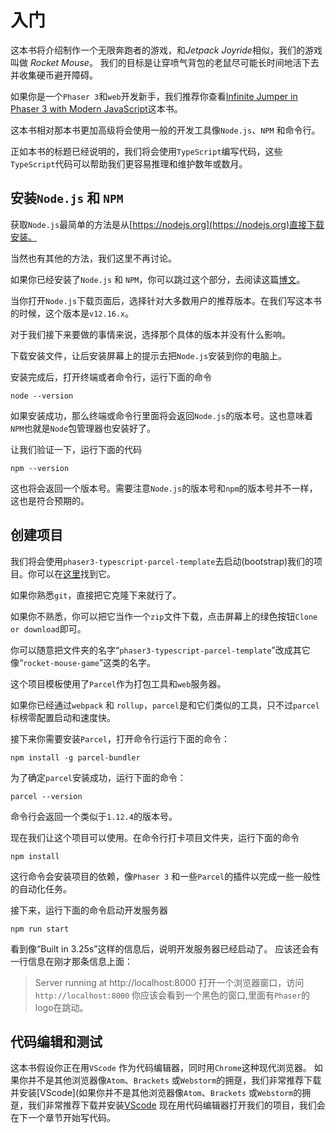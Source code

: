 # 入门
这本书将介绍制作一个无限奔跑者的游戏，和*Jetpack Joyride*相似，我们的游戏叫做 *Rocket Mouse*。
我们的目标是让穿喷气背包的老鼠尽可能长时间地活下去并收集硬币避开障碍。

如果你是一个`Phaser 3`和`web`开发新手，我们推荐你查看[Infinite Jumper in Phaser 3 with Modern JavaScript](https://ourcade.co/books/infinite-jumper-phaser3/)这本书。

这本书相对那本书更加高级将会使用一般的开发工具像`Node.js`、`NPM` 和命令行。

正如本书的标题已经说明的，我们将会使用`TypeScript`编写代码，这些`TypeScript`代码可以帮助我们更容易推理和维护数年或数月。

## 安装`Node.js` 和 `NPM`
获取`Node.js`最简单的方法是从[https://nodejs.org](https://nodejs.org)直接下载安装。

当然也有其他的方法，我们这里不再讨论。

如果你已经安装了`Node.js` 和 `NPM`，你可以跳过这个部分，去阅读这篇[博文](https://blog.ourcade.co/posts/2019/get-started-phaser3-fast-painless/)。

当你打开`Node.js`下载页面后，选择针对大多数用户的推荐版本。在我们写这本书的时候，这个版本是`v12.16.x`。

对于我们接下来要做的事情来说，选择那个具体的版本并没有什么影响。

下载安装文件，让后安装屏幕上的提示去把`Node.js`安装到你的电脑上。

安装完成后，打开终端或者命令行，运行下面的命令
```batch
node --version
```
如果安装成功，那么终端或命令行里面将会返回`Node.js`的版本号。这也意味着`NPM`也就是`Node`包管理器也安装好了。

让我们验证一下，运行下面的代码
```batch
npm --version
```
这也将会返回一个版本号。需要注意`Node.js`的版本号和`npm`的版本号并不一样，这也是符合预期的。
## 创建项目
我们将会使用`phaser3-typescript-parcel-template`去启动(bootstrap)我们的项目。你可以在[这里](https://github.com/ourcade/phaser3-typescript-parcel-template)找到它。

如果你熟悉`git`，直接把它克隆下来就行了。

如果你不熟悉，你可以把它当作一个`zip`文件下载，点击屏幕上的绿色按钮`Clone or download`即可。

你可以随意把文件夹的名字“`phaser3-typescript-parcel-template`”改成其它像“`rocket-mouse-game`”这类的名字。

这个项目模板使用了`Parcel`作为打包工具和`web`服务器。

如果你已经通过`webpack` 和 `rollup`，`parcel`是和它们类似的工具，只不过`parcel`标榜零配置启动和速度快。

接下来你需要安装`Parcel`，打开命令行运行下面的命令：
```batch
npm install -g parcel-bundler

```
为了确定`parcel`安装成功，运行下面的命令：
```batch
parcel --version
```
命令行会返回一个类似于`1.12.4`的版本号。

现在我们让这个项目可以使用。在命令行打卡项目文件夹，运行下面的命令
```batch
npm install
```
这行命令会安装项目的依赖，像`Phaser 3` 和一些`Parcel`的插件以完成一些一般性的自动化任务。

接下来，运行下面的命令启动开发服务器
```batch
npm run start
```
看到像“Built in 3.25s”这样的信息后，说明开发服务器已经启动了。
应该还会有一行信息在刚才那条信息上面：
> Server running at http://localhost:8000
打开一个浏览器窗口，访问`http://localhost:8000`
你应该会看到一个黑色的窗口,里面有`Phaser`的logo在跳动。
## 代码编辑和测试
这本书假设你正在用`VScode` 作为代码编辑器，同时用`Chrome`这种现代浏览器。
如果你并不是其他浏览器像`Atom`、`Brackets` 或`Webstorm`的拥趸，我们非常推荐下载并安装[VScode](如果你并不是其他浏览器像`Atom`、`Brackets` 或`Webstorm`的拥趸，我们非常推荐下载并安装[VScode](https://code.visualstudio.com/)
现在用代码编辑器打开我们的项目，我们会在下一个章节开始写代码。

